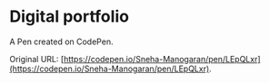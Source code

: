 # Digital portfolio 

A Pen created on CodePen.

Original URL: [https://codepen.io/Sneha-Manogaran/pen/LEpQLxr](https://codepen.io/Sneha-Manogaran/pen/LEpQLxr).

